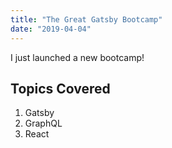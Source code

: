 ```yaml
--- 
title: "The Great Gatsby Bootcamp"
date: "2019-04-04"
---
```


I just launched a new bootcamp!

## Topics Covered

1. Gatsby
2. GraphQL
3. React